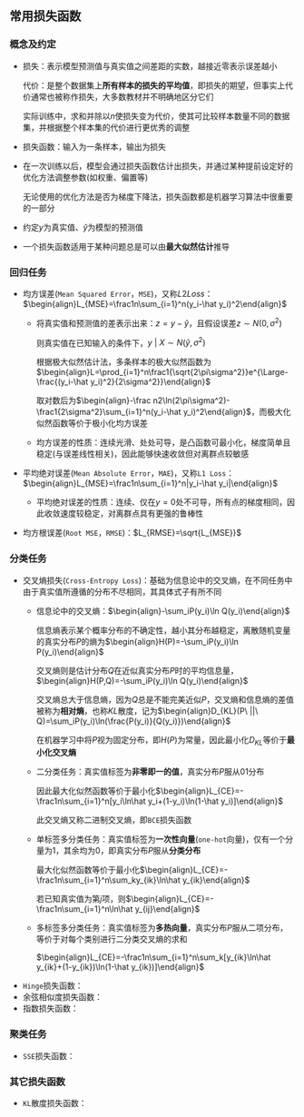 ## 常用损失函数

### 概念及约定

- 损失：表示模型预测值与真实值之间差距的实数，越接近零表示误差越小

  代价：是整个数据集上**所有样本的损失的平均值**，即损失的期望，但事实上代价通常也被称作损失，大多数教材并不明确地区分它们

  实际训练中，求和并除以$n$使损失变为代价，使其可比较样本数量不同的数据集，并根据整个样本集的代价进行更优秀的调整

- 损失函数：输入为一条样本，输出为损失

- 在一次训练以后，模型会通过损失函数估计出损失，并通过某种提前设定好的优化方法调整参数(如权重、偏置等)

  无论使用的优化方法是否为梯度下降法，损失函数都是机器学习算法中很重要的一部分

- 约定$y$为真实值、$\hat y$为模型的预测值

- 一个损失函数适用于某种问题总是可以由**最大似然估计**推导

### 回归任务

- 均方误差(`Mean Squared Error`，`MSE`)，又称$L2 Loss$：$\begin{align}L_{MSE}=\frac1n\sum_{i=1}^n(y_i-\hat y_i)^2\end{align}$

  - 将真实值和预测值的差表示出来：$z=y-\hat y$，且假设误差$z\sim N(0,\sigma^2)$

    则真实值在已知输入的条件下，$y\ |\ X\sim N(\hat y,\sigma^2)$

    根据极大似然估计法，多条样本的极大似然函数为$\begin{align}L=\prod_{i=1}^n\frac1{\sqrt{2\pi\sigma^2}}e^{\Large-\frac{(y_i-\hat y_i)^2}{2\sigma^2}}\end{align}$

    取对数后为$\begin{align}-\frac n2\ln(2\pi\sigma^2)-\frac1{2\sigma^2}\sum_{i=1}^n(y_i-\hat y_i)^2\end{align}$，而极大化似然函数等价于极小化均方误差

  - 均方误差的性质：连续光滑、处处可导，是凸函数可最小化，梯度简单且稳定(与误差线性相关)，因此能够快速收敛但对离群点较敏感

- 平均绝对误差(`Mean Absolute Error`，`MAE`)，又称`L1 Loss`：$\begin{align}L_{MSE}=\frac1n\sum_{i=1}^n|y_i-\hat y_i|\end{align}$

  - 平均绝对误差的性质：连续、仅在$y=0$处不可导，所有点的梯度相同，因此收敛速度较稳定，对离群点具有更强的鲁棒性

- 均方根误差(`Root MSE`，`RMSE`)：$L_{RMSE}=\sqrt{L_{MSE}}$

### 分类任务

- 交叉熵损失(`Cross-Entropy Loss`)：基础为信息论中的交叉熵，在不同任务中由于真实值所遵循的分布不尽相同，其具体式子有所不同
  - 信息论中的交叉熵：$\begin{align}-\sum_iP(y_i)\ln Q(y_i)\end{align}$
  
    信息熵表示某个概率分布的不确定性，越小其分布越稳定，离散随机变量的真实分布$P$的熵为$\begin{align}H(P)=-\sum_iP(y_i)\ln P(y_i)\end{align}$
  
    交叉熵则是估计分布$Q$在近似真实分布$P$时的平均信息量，$\begin{align}H(P,Q)=-\sum_iP(y_i)\ln Q(y_i)\end{align}$
  
    交叉熵总大于信息熵，因为$Q$总是不能完美近似$P$，交叉熵和信息熵的差值被称为**相对熵**，也称$KL$散度，记为$\begin{align}D_{KL}(P\ ||\ Q)=\sum_iP(y_i)\ln(\frac{P(y_i)}{Q(y_i)})\end{align}$
  
    在机器学习中将$P$视为固定分布，即$H(P)$为常量，因此最小化$D_{KL}$等价于**最小化交叉熵**
  
  - 二分类任务：真实值标签为**非零即一的值**，真实分布$P$服从$01$分布
  
    因此最大化似然函数等价于最小化$\begin{align}L_{CE}=-\frac1n\sum_{i=1}^n[y_i\ln\hat y_i+(1-y_i)\ln(1-\hat y_i)]\end{align}$

    此交叉熵又称二进制交叉熵，即`BCE`损失函数
  
  - 单标签多分类任务：真实值标签为**一次性向量**(`one-hot`向量)，仅有一个分量为$1$，其余均为$0$，即真实分布$P$服从**分类分布**
  
    最大化似然函数等价于最小化$\begin{align}L_{CE}=-\frac1n\sum_{i=1}^n\sum_ky_{ik}\ln\hat y_{ik}\end{align}$
  
    若已知真实值为第$j$项，则$\begin{align}L_{CE}=-\frac1n\sum_{i=1}^n\ln\hat y_{ij}\end{align}$
  
  - 多标签多分类任务：真实值标签为**多热向量**，真实分布$P$服从二项分布，等价于对每个类别进行二分类交叉熵的求和
  
    $\begin{align}L_{CE}=-\frac1n\sum_{i=1}^n\sum_k[y_{ik}\ln\hat y_{ik}+(1-y_{ik})\ln(1-\hat y_{ik})]\end{align}$
- `Hinge`损失函数：
- 余弦相似度损失函数：
- 指数损失函数：

### 聚类任务

- `SSE`损失函数：

### 其它损失函数

- `KL`散度损失函数：
